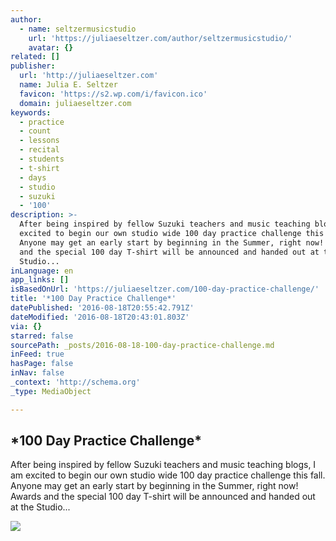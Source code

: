 ```yaml
---
author:
  - name: seltzermusicstudio
    url: 'https://juliaeseltzer.com/author/seltzermusicstudio/'
    avatar: {}
related: []
publisher:
  url: 'http://juliaeseltzer.com'
  name: Julia E. Seltzer
  favicon: 'https://s2.wp.com/i/favicon.ico'
  domain: juliaeseltzer.com
keywords:
  - practice
  - count
  - lessons
  - recital
  - students
  - t-shirt
  - days
  - studio
  - suzuki
  - '100'
description: >-
  After being inspired by fellow Suzuki teachers and music teaching blogs, I am
  excited to begin our own studio wide 100 day practice challenge this fall.
  Anyone may get an early start by beginning in the Summer, right now! Awards
  and the special 100 day T-shirt will be announced and handed out at the
  Studio...
inLanguage: en
app_links: []
isBasedOnUrl: 'https://juliaeseltzer.com/100-day-practice-challenge/'
title: '*100 Day Practice Challenge*'
datePublished: '2016-08-18T20:55:42.791Z'
dateModified: '2016-08-18T20:43:01.803Z'
via: {}
starred: false
sourcePath: _posts/2016-08-18-100-day-practice-challenge.md
inFeed: true
hasPage: false
inNav: false
_context: 'http://schema.org'
_type: MediaObject

---
```

<article style=""><h1>*100 Day Practice Challenge*</h1><p>After being inspired by fellow Suzuki teachers and music teaching blogs, I am excited to begin our own studio wide 100 day practice challenge this fall. Anyone may get an early start by beginning in the Summer, right now! Awards and the special 100 day T-shirt will be announced and handed out at the Studio...</p><img src="https://seltzermusicstudio.files.wordpress.com/2016/06/watermarked_big.jpg?w=364&amp;h=364&amp;crop=1" /></article>